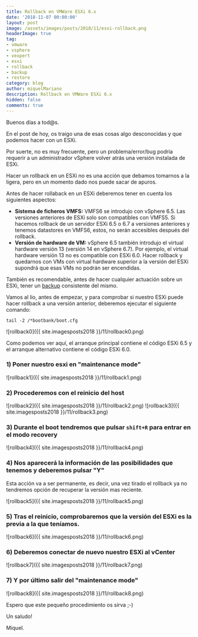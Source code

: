 ```yaml
---
title: Rollback en VMWare ESXi 6.x
date: '2018-11-07 00:00:00'
layout: post
image: /assets/images/posts/2018/11/esxi-rollback.png
headerImage: true
tag:
- vmware
- vsphere
- vexpert
- esxi
- rollback
- backup
- restore
category: blog
author: miquelMariano
description: Rollback en VMWare ESXi 6.x
hidden: false
comments: true
---
```


Buenos días a tod@s.

En el post de hoy, os traigo una de esas cosas algo desconocidas y que podemos hacer con un ESXi. 

Por suerte, no es muy frecuente, pero un problema/error/bug podría requerir a un administrador vSphere volver atrás una versión instalada de ESXi. 

Hacer un rollback en un ESXi no es una acción que debamos tomarnos a la ligera, pero en un momento dado nos puede sacar de apuros.

Antes de hacer rollaback en un ESXi deberemos tener en cuenta los siguientes aspectos:

* **Sistema de ficheros VMFS:** VMFS6 se introdujo con vSphere 6.5. Las versiones anteriores de ESXi solo son compatibles con VMFS5. Si hacemos rollback de un servidor ESXi 6.5 o 6.7 a versiones anteriores y tenemos datastores en VMFS6, estos, no serán accesibles después del rollback.
* **Versión de hardware de VM:** vSphere 6.5 también introdujo el virtual hardware versión 13 (versión 14 en vSphere 6.7). Por ejemplo, el virtual hardware versión 13 no es compatible con ESXi 6.0. Hacer rollback y quedarnos con VMs con virtual hardware superior a la versión del ESXi supondrá que esas VMs no podrán ser encendidas.

También es recomendable, antes de hacer cualquier actuación sobre un ESXi, tener un [backup](https://miquelmariano.github.io/2018/03/backup-restore-esxi-configuration/) consistente del mismo.

Vamos al lio, antes de empezar, y para comprobar si nuestro ESXi puede hacer rollback a una versión anterior, deberemos ejecutar el siguiente comando:

```ssh
tail -2 /*bootbank/boot.cfg
```

![rollback0]({{ site.imagesposts2018 }}/11/rollback0.png)

Como podemos ver aquí, el arranque principal contiene el código ESXi 6.5 y el arranque alternativo contiene el código ESXi 6.0.

### 1) Poner nuestro esxi en "maintenance mode"

![rollback1]({{ site.imagesposts2018 }}/11/rollback1.png)

### 2) Procederemos con el reinicio del host

![rollback2]({{ site.imagesposts2018 }}/11/rollback2.png)
![rollback3]({{ site.imagesposts2018 }}/11/rollback3.png)

### 3) Durante el boot tendremos que pulsar `shift+R` para entrar en el modo recovery

![rollback4]({{ site.imagesposts2018 }}/11/rollback4.png)

### 4) Nos aparecerá la información de las posibilidades que tenemos y deberemos pulsar "Y"

Esta acción va a ser permanente, es decir, una vez tirado el rollback ya no tendremos opción de recuperar la versión mas reciente.

![rollback5]({{ site.imagesposts2018 }}/11/rollback5.png)

### 5) Tras el reinicio, comprobaremos que la versión del ESXi es la previa a la que teníamos.

![rollback6]({{ site.imagesposts2018 }}/11/rollback6.png)

### 6) Deberemos conectar de nuevo nuestro ESXi al vCenter

![rollback7]({{ site.imagesposts2018 }}/11/rollback7.png)

### 7) Y por último salir del "maintenance mode"

![rollback8]({{ site.imagesposts2018 }}/11/rollback8.png)

Espero que este pequeño procedimiento os sirva ;-)

Un saludo!

Miquel.